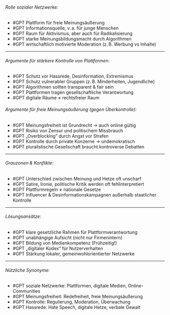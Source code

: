 ###### Rolle sozialer Netzwerke:
- #GPT Plattform für freie Meinungsäußerung  
- #GPT Informationsquelle, v. a. für junge Menschen  
- #GPT Raum für Aktivismus, aber auch für Radikalisierung  
- #GPT starke Meinungsbildungsmacht durch Algorithmen  
- #GPT wirtschaftlich motivierte Moderation (z. B. Werbung vs Inhalte)  

---

###### Argumente *für* stärkere Kontrolle von Plattformen:
- #GPT Schutz vor Hassrede, Desinformation, Extremismus  
- #GPT Schutz vulnerabler Gruppen (z. B. Minderheiten, Jugendliche)  
- #GPT Algorithmen sollten transparent & fair sein  
- #GPT Plattformen tragen gesellschaftliche Verantwortung  
- #GPT digitale Räume ≠ rechtsfreier Raum  

###### Argumente *für* freie Meinungsäußerung (gegen Überkontrolle):
- #GPT Meinungsfreiheit ist Grundrecht → auch online gültig  
- #GPT Risiko von Zensur und politischem Missbrauch  
- #GPT „Overblocking“ durch Angst vor Strafen  
- #GPT Kontrolle durch private Konzerne → undemokratisch  
- #GPT pluralistische Gesellschaft braucht kontroverse Debatten  

---

###### Grauzonen & Konflikte:
- #GPT Unterschied zwischen Meinung und Hetze oft unscharf  
- #GPT Satire, Ironie, politische Kritik werden oft fehlinterpretiert  
- #GPT Plattformregeln ≠ nationale Gesetze  
- #GPT Influencer & Desinformationskampagnen außerhalb staatlicher Kontrolle  

---

###### Lösungsansätze:
- #GPT klare gesetzliche Rahmen für Plattformverantwortung  
- #GPT unabhängige Aufsicht (nicht nur Firmenintern)  
- #GPT Bildung von Medienkompetenz (Frühzeitig!)  
- #GPT „digitaler Kodex“ für Nutzerverhalten  
- #GPT Stärkung lokaler, gemeinwohlorientierter Netzwerke  

---

###### Nützliche Synonyme:
- #GPT soziale Netzwerke: Plattformen, digitale Medien, Online-Communities  
- #GPT Meinungsfreiheit: Redefreiheit, freie Meinungsäußerung  
- #GPT Kontrolle: Regulierung, Moderation, Überwachung  
- #GPT Hassrede: Hate Speech, digitale Hetze, verbale Gewalt